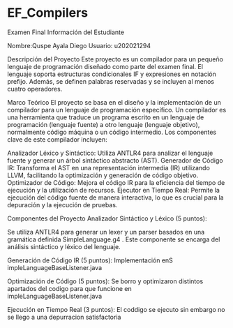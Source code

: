 # EF_Compilers

Examen Final 
Información del Estudiante

Nombre:Quspe Ayala Diego
Usuario: u202021294


Descripción del Proyecto
Este proyecto es un compilador para un pequeño lenguaje de programación diseñado como parte del examen final. El lenguaje soporta estructuras condicionales IF y expresiones en notación prefijo. Además, se definen palabras reservadas y se incluyen al menos cuatro operadores.

Marco Teórico
El proyecto se basa en el diseño y la implementación de un compilador para un lenguaje de programación específico. Un compilador es una herramienta que traduce un programa escrito en un lenguaje de programación (lenguaje fuente) a otro lenguaje (lenguaje objetivo), normalmente código máquina o un código intermedio. Los componentes clave de este compilador incluyen:


Analizador Léxico y Sintáctico: Utiliza ANTLR4 para analizar el lenguaje fuente y generar un árbol sintáctico abstracto (AST). Generador de Código IR: Transforma el AST en una representación intermedia (IR) utilizando LLVM, facilitando la optimización y generación de código objetivo. Optimizador de Código: Mejora el código IR para la eficiencia del tiempo de ejecución y la utilización de recursos. Ejecutor en Tiempo Real: Permite la ejecución del código fuente de manera interactiva, lo que es crucial para la depuración y la ejecución de pruebas.


Componentes del Proyecto
Analizador Sintáctico y Léxico (5 puntos):


Se utiliza ANTLR4 para generar un lexer y un parser basados en una gramática definida SimpleLanguage.g4  . Este componente se encarga del análisis sintáctico y léxico del lenguaje.

Generación de Código IR (5 puntos):
Implementación enS impleLanguageBaseListener.java


Optimización de Código (5 puntos):
Se borro y optimizaron distintos apartados del codigo para que funcione en impleLanguageBaseListener.java 


Ejecución en Tiempo Real (3 puntos):
El coddigo se ejecuto sin embargo no se llego a una depurracion satisfactoria
